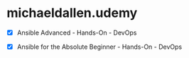 # michaeldallen.udemy

- [x] Ansible Advanced - Hands-On - DevOps
- [x] Ansible for the Absolute Beginner - Hands-On - DevOps

